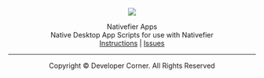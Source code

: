 <div align="center">

<a href="https://www.developer-corner.xyz/">![](https://raw.githubusercontent.com/DevCorner-Github/DevCorner-Website/main/docs/assets/Logo-Word.png)</a>

Nativefier Apps
<br />
Native Desktop App Scripts for use with Nativefier
<br />
<a href="https://docs.developer-corner.xyz/p/ABOUT_NATIVE_APPS.html">Instructions</a> | <a href="https://github.com/DevCorner-Github/.github/issues">Issues</a>
<hr />
Copyright © Developer Corner. All Rights Reserved
</div>